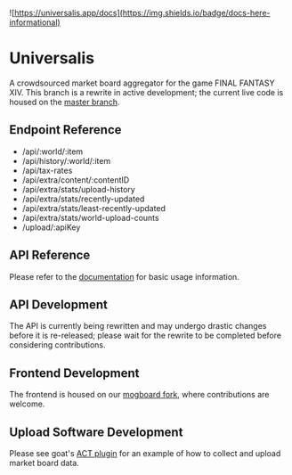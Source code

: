 ![https://universalis.app/docs](https://img.shields.io/badge/docs-here-informational)

# Universalis
A crowdsourced market board aggregator for the game FINAL FANTASY XIV. This branch is a rewrite in active development; the current live code is housed on the [master branch](https://github.com/Universalis-FFXIV/Universalis/tree/master).

## Endpoint Reference
*   /api/:world/:item
*   /api/history/:world/:item
*   /api/tax-rates
*   /api/extra/content/:contentID
*   /api/extra/stats/upload-history
*   /api/extra/stats/recently-updated
*   /api/extra/stats/least-recently-updated
*   /api/extra/stats/world-upload-counts
*   /upload/:apiKey

## API Reference
Please refer to the [documentation](https://universalis.app/docs) for basic usage information.

## API Development
The API is currently being rewritten and may undergo drastic changes before it is re-released; please wait for the rewrite to be completed before considering contributions.

## Frontend Development
The frontend is housed on our [mogboard fork](https://github.com/Universalis-FFXIV/mogboard), where contributions are welcome.

## Upload Software Development
Please see goat's [ACT plugin](https://github.com/goaaats/universalis_act_plugin) for an example of how to collect and upload market board data.
